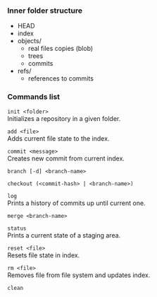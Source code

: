 ### Inner folder structure

- HEAD
- index
- objects/
    - real files copies (blob)
    - trees
    - commits
- refs/
    - references to commits

### Commands list

`init <folder>`  
Initializes a repository in a given folder.

`add <file>`  
Adds current file state to the index.

`commit <message>`  
Creates new commit from current index.

`branch [-d] <branch-name>`

`checkout (<commit-hash> | <branch-name>)`

`log`  
Prints a history of commits up until current one.

`merge <branch-name>`

`status`  
Prints a current state of a staging area.

`reset <file>`  
Resets file state in index.

`rm <file>`  
Removes file from file system and updates index.

`clean`